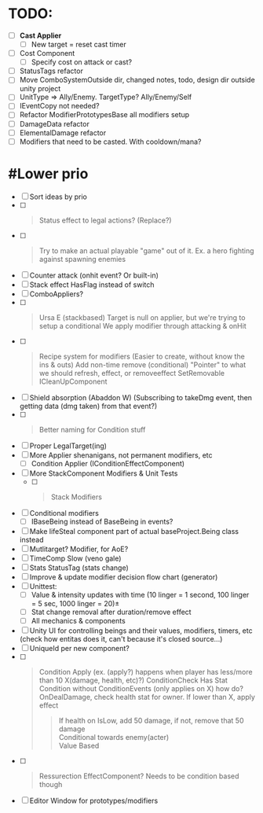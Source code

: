 # TODO:  
- [ ] **Cast Applier**
  - [ ] New target = reset cast timer
- [ ] Cost Component
  - [ ] Specify cost on attack or cast?
- [ ] StatusTags refactor
- [ ] Move ComboSystemOutside dir, changed notes, todo, design dir outside unity project
- [ ] UnitType => Ally/Enemy. TargetType? Ally/Enemy/Self
- [ ] IEventCopy not needed?
- [ ] Refactor ModifierPrototypesBase all modifiers setup
- [ ] DamageData refactor
- [ ] ElementalDamage refactor
- [ ] Modifiers that need to be casted. With cooldown/mana?

# #Lower prio

- [ ] Sort ideas by prio
- [ ] >Status effect to legal actions? (Replace?)
- [ ] >Try to make an actual playable "game" out of it. Ex. a hero fighting against spawning enemies
- [ ] Counter attack (onhit event? Or built-in)
- [ ] Stack effect HasFlag instead of switch
- [ ] ComboAppliers?
- [ ] >Ursa E (stackbased)
    Target is null on applier, but we're trying to setup a conditional
    We apply modifier through attacking & onHit
- [ ] >Recipe system for modifiers (Easier to create, without know the ins & outs)
    Add non-time remove (conditional)
    "Pointer" to what we should refresh, effect, or removeeffect
    SetRemovable ICleanUpComponent
- [ ] Shield absorption (Abaddon W) (Subscribing to takeDmg event, then getting data (dmg taken) from that event?)
- [ ] >Better naming for Condition stuff
- [ ] Proper LegalTarget(ing)
- [ ] More Applier shenanigans, not permanent modifiers, etc
  - [ ] Condition Applier (IConditionEffectComponent)
- [ ] More StackComponent Modifiers & Unit Tests
  - [ ] >Stack Modifiers
- [ ] Conditional modifiers
  - [ ] IBaseBeing instead of BaseBeing in events? 
- [ ] Make lifeSteal component part of actual baseProject.Being class instead
- [ ] Mutlitarget? Modifier, for AoE?
- [ ] TimeComp Slow (veno gale)
- [ ] Stats StatusTag (stats change)
- [ ] Improve & update modifier decision flow chart (generator)
- [ ] Unittest:
  - [ ] Value & intensity updates with time (10 linger = 1 second, 100 linger = 5 sec, 1000 linger = 20)±
  - [ ] Stat change removal after duration/remove effect
  - [ ] All mechanics & components
- [ ] Unity UI for controlling beings and their values, modifiers, timers, etc (check how entitas does it, can't because it's closed source...)
- [ ] UniqueId per new component?
- [ ] >Condition Apply (ex. (apply?) happens when player has less/more than 10 X(damage, health, etc)?)
  > ConditionCheck Has Stat  
  > Condition without ConditionEvents (only applies on X) how do?  
  >  OnDealDamage, check health stat for owner. If lower than X, apply effect  
  >>  If health on IsLow, add 50 damage, if not, remove that 50 damage  
     Conditional towards enemy(acter)  
     Value Based   
- [ ] >Ressurection EffectComponent? Needs to be condition based though
- [ ] Editor Window for prototypes/modifiers